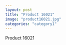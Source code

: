 ```yaml
---
layout: post
title: "Product 16021"
image: "product16021.jpg"
categories: "category1"
---
```

Product 16021
